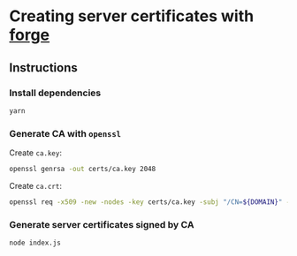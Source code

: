 # Creating server certificates with [forge](https://github.com/digitalbazaar/forge)

## Instructions

### Install dependencies

```bash
yarn
```

### Generate CA with `openssl`

Create `ca.key`:

```bash
openssl genrsa -out certs/ca.key 2048
```

Create `ca.crt`:

```bash
openssl req -x509 -new -nodes -key certs/ca.key -subj "/CN=${DOMAIN}" -days 10000 -out certs/ca.crt
```

### Generate server certificates signed by CA

```bash
node index.js
```
